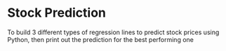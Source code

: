 # Stock Prediction
To build 3 different types of regression lines to predict stock prices using Python, then print out the prediction for the best performing one
